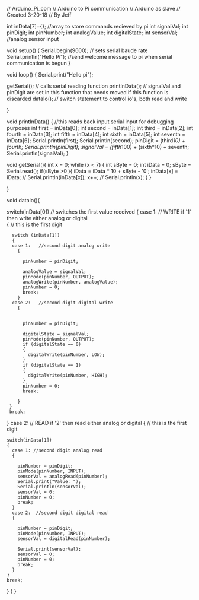 // Arduino_Pi_com
// Arduino to Pi communication
// Arduino as slave 
// Created 3-20-18
// By Jeff

int inData[7]={};  //array to store commands recieved by pi
int signalVal;
int pinDigit;
int pinNumber;
int analogValue;
int digitalState;
int sensorVal;   //analog sensor input

void setup() {
 Serial.begin(9600);  // sets serial baude rate
 Serial.println("Hello Pi");  //send welcome message to pi when serial communication is begun
}

void loop() {
Serial.print("Hello pi");

getSerial();  // calls serial reading function
printInData(); // signalVal and pinDigit are set in this function that needs moved if this function is discarded
dataIo();     // switch statement to control io's, both read and write

}

void printInData() {        //this reads back input serial input for debugging purposes
  int first = inData[0];
  int second = inData[1];
  int third = inData[2];
  int fourth = inData[3];
  int fifth = inData[4];
  int sixth = inData[5];
  int seventh = inData[6];
Serial.println(first);
Serial.println(second);
pinDigit = (third*10) + fourth;
Serial.println(pinDigit);
signalVal = (fifth*100) + (sixth*10) + seventh;
Serial.println(signalVal);
}



 void getSerial(){
  int x = 0;
 while (x < 7) {
  int sByte = 0;
int iData = 0;
  sByte = Serial.read();
  if(sByte >0 ){
    iData = iData * 10 + sByte - '0';
    inData[x] = iData;
     // Serial.println(inData[x]);
      x++;
     // Serial.println(x);
  }
 }

 }

void dataIo(){  
  
  switch(inData[0]) // switches the first value received 
  {
  case 1:       //  WRITE    if '1' then write either analog or digital        
    {           // this is the first digit
      
      
      switch (inData[1])    
      {
      case 1:   //second digit analog write
        {
          
          pinNumber = pinDigit;
       
          analogValue = signalVal;
          pinMode(pinNumber, OUTPUT);
          analogWrite(pinNumber, analogValue);
          pinNumber = 0;
          break;
        }
      case 2:   //second digit digital write
        {
          
         
          pinNumber = pinDigit;
          
          digitalState = signalVal;
          pinMode(pinNumber, OUTPUT);
          if (digitalState == 0)
          {
            digitalWrite(pinNumber, LOW);
          }
          if (digitalState == 1)
          {
            digitalWrite(pinNumber, HIGH);
          }
          pinNumber = 0;
          break;
          
        }
     }
     break; 
   }
   case 2:  // READ     if '2' then  read either analog or digital 
   {        // this is the first digit
   
    switch(inData[1])
    {
      case 1: //second digit analog read
      {
        
        pinNumber = pinDigit;
        pinMode(pinNumber, INPUT);
        sensorVal = analogRead(pinNumber);
        Serial.print("Value: ");
        Serial.println(sensorVal);
        sensorVal = 0;
        pinNumber = 0;
        break;
      }
      case 2:  //second digit digital read
      {
        
        pinNumber = pinDigit;
        pinMode(pinNumber, INPUT);
        sensorVal = digitalRead(pinNumber);
     
        Serial.print(sensorVal);
        sensorVal = 0;
        pinNumber = 0;
        break;
      }
    }
    break;
   }
  }
}
